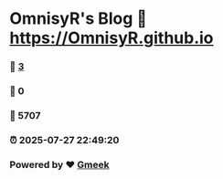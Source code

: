 # OmnisyR's Blog :link: https://OmnisyR.github.io 
### :page_facing_up: [3](https://OmnisyR.github.io/tag.html) 
### :speech_balloon: 0 
### :hibiscus: 5707 
### :alarm_clock: 2025-07-27 22:49:20 
### Powered by :heart: [Gmeek](https://github.com/Meekdai/Gmeek)
